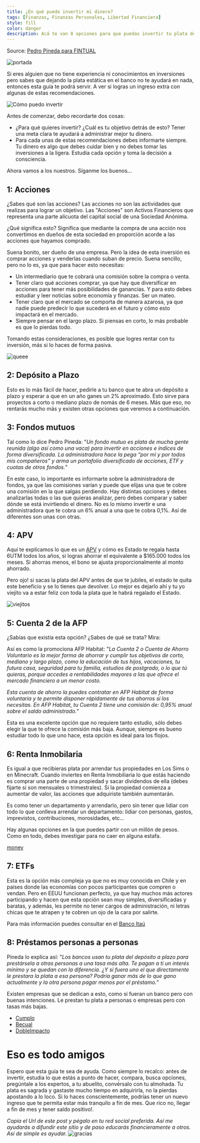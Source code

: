 ```yaml
---
title: ¿En qué puedo invertir mi dinero?
tags: [Finanzas, Finanzas Personales, Libertad Financiera]
style: fill
color: danger
description: Acá te van 8 opciones para que puedas invertir tu plata de forma segura
---
```


Source: [Pedro Pineda para FINTUAL](https://edu.fintual.cl/en-qu%C3%A9-invertir-mi-plata-c4be6a63a881/)

![portada](https://imgur.com/RZmAbPm.jpg)

Si eres alguien que no tiene experiencia ni conocimientos en inversiones pero sabes que dejando la plata estática en el banco no te ayudará en nada, entonces esta guía te podrá servir. A ver si logras un ingreso extra con algunas de estas recomendaciones.

![Cómo puedo invertir](https://media.giphy.com/media/3ohjV1wV5q38uFVjG0/giphy.gif)

Antes de comenzar, debo recordarte dos cosas:

- ¿Para qué quieres invertir? ¿Cuál es tu objetivo detrás de esto? Tener una meta clara te ayudará a administrar mejor tu dinero.
- Para cada unas de estas recomendaciones debes informarte siempre. Tu dinero es algo que debes cuidar bien y no debes tomar las inversiones a la ligera. Estudia cada opción y toma la decisión a consciencia.

Ahora vamos a los nuestros. Síganme los buenos...

## 1: Acciones

¿Sabes qué son las acciones? Las acciones no son las actividades que realizas para lograr un objetivo. Las "Acciones" son Activos Financieros que representa una parte alícuota del capital social de una Sociedad Anónima.

¿Qué significa esto? Significa que mediante la compra de una acción nos convertimos en dueños de esta sociedad en proporción acorde a las acciones que hayamos comprado.

Suena bonito, ser dueño de una empresa. Pero la idea de esta inversión es comprar acciones y venderlas cuando suban de precio.
Suena sencillo, pero no lo es, ya que para hacer esto necesitas:

- Un intermediario que te cobrará una comisión sobre la compra o venta.
- Tener claro qué acciones comprar, ya que hay que diversificar en acciones para tener más posibilidades de ganancias. Y para esto debes estudiar y leer noticias sobre economía y finanzas. Ser un mateo.
- Tener claro que el mercado se comporta de manera azarosa, ya que nadie puede predecir lo que sucederá en el futuro y cómo esto impactará en el mercado.
- Siempre pensar en el largo plazo. Si piensas en corto, lo más probable es que lo pierdas todo.

Tomando estas consideraciones, es posible que logres rentar con tu inversión, más si lo haces de forma pasiva.

![queee](https://insdrcdn.com/media/attachments/b/69/114b0369b.gif)


## 2: Depósito a Plazo

Esto es lo más fácil de hacer, pedirle a tu banco que te abra un depósito a plazo y esperar a que en un año ganes un 2% aproximado. Esto sirve para proyectos a corto o mediano plazo de nomás de 6 meses. Más que eso, no rentarás mucho más y existen otras opciones que veremos a continuación.


## 3: Fondos mutuos

Tal como lo dice Pedro Pineda: "*Un fondo mutuo es plata de mucha gente reunida (algo así como una vaca) para invertir en acciones e índices de forma diversificada. La administradora hace la pega “por mí y por todos mis compañeros” y arma un portafolio diversificado de acciones, ETF y cuotas de otros fondos.*"

En este caso, lo importante es informarte sobre la administradora de fondos, ya que las comisiones varían y puede que elijas una que te cobre una comisión en la que salgas perdiendo. Hay distintas opciones y debes analizarlas todas o las que quieras analizar, pero debes comparar y saber dónde se está invirtiendo el dinero. No es lo mismo invertir e una administradora que te cobra un 6% anual a una que te cobra 0,1%. Así de diferentes son unas con otras.


## 4: APV

Aquí te explicamos lo que es un [APV](https://www.tiocripto.com/blog/que-es-una-APV) y cómo es Estado te regala hasta 6UTM todos los años, si logras ahorrar el equivalente a $165.000 todos los meses. Si ahorras menos, el bono se ajusta proporcionalmente al monto ahorrado.

Pero ojo! si sacas la plata del APV antes de que te jubiles, el estado te quita este beneficio y se lo tienes que devolver. Lo mejor es dejarlo ahí y tu yo viejito va a estar feliz con toda la plata que le habrá regalado el Estado.

![viejitos](https://media1.tenor.com/images/51e9ab98bf024d65779e17d6819432eb/tenor.gif?itemid=9315430)

## 5: Cuenta 2 de la AFP

¿Sabías que existía esta opción? ¿Sabes de qué se trata? Mira:

Así es como la promociona AFP Habitat: "*La Cuenta 2 o Cuenta de Ahorro Voluntario es la mejor forma de ahorrar y cumplir tus objetivos de corto, mediano y largo plazo, como la educación de tus hijos, vacaciones, tu futura casa, seguridad para tu familia, estudios de postgrado, o lo que tú quieras, porque accedes a rentabilidades mayores a las que ofrece el mercado financiero a un menor costo.*

*Esta cuenta de ahorro la puedes contratar en AFP Habitat de forma voluntaria y te permite disponer rápidamente de tus ahorros si los necesitas. En AFP Habitat, tu Cuenta 2 tiene una comisión de: 0,95% anual sobre el saldo administrado.*"

Esta es una excelente opción que no requiere tanto estudio, sólo debes elegir la que te ofrece la comisión más baja. Aunque, siempre es bueno estudiar todo lo que uno hace, esta opción es ideal para los flojos.

## 6: Renta Inmobilaria

Es igual a que recibieras plata por arrendar tus propiedades en Los Sims o en Minecraft. Cuando inviertes en Renta Inmobiliaria lo que estás haciendo es comprar una parte de una propiedad y sacar dividendos de ella (debes fijarte si son mensuales o trimestrales). Si la propiedad comienza a aumentar de valor, las acciones que adquiriste también aumentarán.

Es como tener un departamento y arrendarlo, pero sin tener que lidiar con todo lo que conlleva arrendar un departamento: lidiar con personas, gastos, imprevistos, contribuciones, morosidades, etc...

Hay algunas opciones en la que puedes partir con un millón de pesos. Como en todo, debes investigar para no caer en alguna estafa.

[money](https://fazewp-fazemediainc.netdna-ssl.com/cms/wp-content/uploads/2015/06/counting-money-gif-3.gif)

## 7: ETFs

Esta es la opción más compleja ya que no es muy conocida en Chile y en países donde las economías con pocos participantes que compren o vendan. Pero en EEUU funcionan perfecto, ya que hay muchos más actores participando y hacen que esta opción sean muy simples, diversificadas y baratas, y además, les permite no tener cargos de administración, ni letras chicas que te atrapen y te cobren un ojo de la cara por salirte.

Para más información puedes consultar en el [Banco Itaú](https://banco.itau.cl/wps/portal/BICPublico/productos/parausted/inversiones-cb/fondos-mutuos/06_fondos%20de%20indice/05_fondos_de_indice/!ut/p/z1/tVRBk5owGP0r2wNHTCAJQm-O69g6KnV33NVcGBICpoWEhajrv28Ye9lWpR2nOTDkzfe-j5f3AqBgA6hKD7JIjdQqLe1-S4OExEsUxS_RCn5bjOEIPc4f13DpwxiB148FcRxG8OtsPJ-uVks0ecaA3uCHw9_5fxbQO-ZPp_5d_NWc_B0fXlkj2Md_ARRQrkxtdmAr2oRrZYQyLZPcgfaR1HtWdu9SHUTTWldE68Bcq0y3SbU3e223MEjOyEMmHqTKJBcWJL_AJBPJGexm1VxmYBvhwE8xZC7GGXIx4chNvYC43MsjMkQeDFDe4439eHpb-ms3r-d0-3rc7DAN-wq6APRFcGtlDq8WYJvRgxRHsFa6qeyVeP7HU_wCwawvBfaaye9vb3Rks9AF4N2AzX8Pgx3qN4vxorByUrNzpco12FygW_AC3YoqSs3OP4mRYii0jRqRi0Y0g31j4Z0xdfvZgQ48Ho-DQuuiFAOuKwdeoux0a1V_rOzxJvaue-ORwM9wKNwhI9YghJkbeX7m-pwTxiPCPWv9rC8bdxgD6mrdrSpEJ_fH0yRfTBCm7PQenlB5qMYsPB0__QQwAmxm/dz/d5/L2dBISEvZ0FBIS9nQSEh/)

## 8: Préstamos personas a personas

Pineda lo explica así: "*Los bancos usan tu plata del depósito a plazo para prestársela a otras personas a una tasa más alta. Te pagan a ti un interés mínimo y se quedan con la diferencia. ¿Y si fuera uno el que directamente le prestara la plata a esa persona? Podría ganar más de lo que gano actualmente y la otra persona pagar menos por el préstamo.*"

Existen empresas que se dedican a esto, como si fueran un banco pero con buenas intenciones. Le prestan tu plata a personas o empresas pero con tasas más bajas.

- [Cumplo](https://www.cumplo.cl/que-es-cumplo)
- [Becual](https://www.becual.com/)
- [DobleImpacto](https://www.dobleimpacto.cl/)


# Eso es todo amigos

Espero que esta guía te sea de ayuda. Como siempre lo recalco: antes de invertir, estudia lo que estás a punto de hacer, compara, busca opciones, pregúntale a los expertos, a tu abuelito, convérsalo con tu almohada. Tu plata es sagrada y gastaste mucho tiempo en adquirirla, no la pierdas apostando a lo loco. Si lo haces conscientemente, podrías tener un nuevo ingreso que te permita estar más tranquilo a fin de mes. Que rico no, llegar a fin de mes y tener saldo positivo!.

*Copia el Url de este post y pégalo en tu red social preferida. Así me ayudarás a difundir este sitio y de paso educarás financieramente a otros. Así de simple es ayudar.*
![gracias](https://media2.giphy.com/media/fxI1G5PNC5esyNlIUs/giphy.gif)
